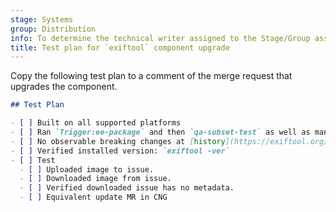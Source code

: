 ```yaml
---
stage: Systems
group: Distribution
info: To determine the technical writer assigned to the Stage/Group associated with this page, see https://handbook.gitlab.com/handbook/product/ux/technical-writing/#assignments
title: Test plan for `exiftool` component upgrade
---
```


Copy the following test plan to a comment of the merge request that upgrades the component.

```markdown
## Test Plan

- [ ] Built on all supported platforms
- [ ] Ran `Trigger:ee-package` and then `qa-subset-test` as well as manual `qa-remaining-test-manual` CI jobs on `gitlab.com`.
- [ ] No observable breaking changes at [history](https://exiftool.org/history.html).
- [ ] Verified installed version: `exiftool -ver`
- [ ] Test
  - [ ] Uploaded image to issue.
  - [ ] Downloaded image from issue.
  - [ ] Verified downloaded issue has no metadata.
  - [ ] Equivalent update MR in CNG
```
